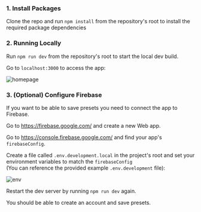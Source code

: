### 1. Install Packages
Clone the repo and run `npm install` from the repository's root to install the required package dependencies

### 2. Running Locally
Run `npm run dev` from the repository's root to start the local dev build.

Go to `localhost:3000` to access the app:

![homepage](https://github.com/Sharpirate/need-to-break/assets/20927667/f452acb9-d812-4ba6-a55a-2ee56176f402)

### 3. (Optional) Configure Firebase
If you want to be able to save presets you need to connect the app to Firebase.

Go to https://firebase.google.com/ and create a new Web app.

Go to https://console.firebase.google.com/ and find your app's `firebaseConfig`.

Create a file called `.env.development.local` in the project's root and set your environment variables to match the `firebaseConfig`\
(You can reference the provided example `.env.development` file):

![env](https://github.com/Sharpirate/need-to-break/assets/20927667/87cd4607-ec66-41b7-a48f-2113c06650dd)

Restart the dev server by running `npm run dev` again.

You should be able to create an account and save presets.

